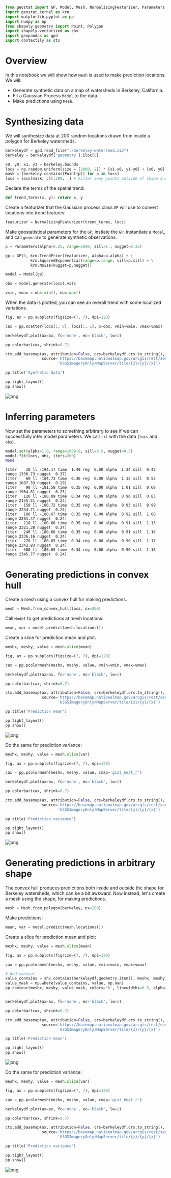 ```python
from geostat import GP, Model, Mesh, NormalizingFeaturizer, Parameters
import geostat.kernel as krn
import matplotlib.pyplot as pp
import numpy as np
from shapely.geometry import Point, Polygon
import shapely.vectorized as shv
import geopandas as gpd
import contextily as ctx
```

# Overview

In this notebook we will show how `Mesh` is used to make prediction locations. We will:
  * Generate synthetic data on a map of watersheds in Berkeley, California.
  * Fit a Gaussian Process `Model` to the data.
  * Make predictions using `Mesh`.

# Synthesizing data

We will synthesize data at 200 random locations drawn from inside a polygon for Berkeley watersheds.


```python
berkeleydf = gpd.read_file("./berkeley-watershed.zip")
berkeley = berkeleydf['geometry'].iloc[0]

x0, y0, x1, y1 = berkeley.bounds
locs = np.random.uniform(size = [2000, 2]) * [x1-x0, y1-y0] + [x0, y0] # Generate 2000 points.
mask = [berkeley.contains(Point(p)) for p in locs]
locs = locs[mask, :][:200, :] # Filter away points outside of shape and keep just 200.
```

Declare the terms of the spatial trend:


```python
def trend_terms(x, y): return x, y
```

Create a featurizer that the Gaussian process class `GP` will use to convert locations into trend features:


```python
featurizer = NormalizingFeaturizer(trend_terms, locs)
```

Make geostatistical parameters for the `GP`, instiate the `GP`, instantiate a `Model`, and call `generate` to generate synthetic observations.


```python
p = Parameters(alpha=0.25, range=2000, sill=1., nugget=0.25)

gp = GP(0, krn.TrendPrior(featurizer, alpha=p.alpha) + \
           krn.SquaredExponential(range=p.range, sill=p.sill) + \
           krn.Noise(nugget=p.nugget))

model = Model(gp)

obs = model.generate(locs).vals

vmin, vmax = obs.min(), obs.max()
```

When the data is plotted, you can see an overall trend with some localized variations.


```python
fig, ax = pp.subplots(figsize=(7, 7), dpi=120)

cax = pp.scatter(locs[:, 0], locs[:, 1], c=obs, vmin=vmin, vmax=vmax)

berkeleydf.plot(ax=ax, fc='none', ec='black', lw=1)

pp.colorbar(cax, shrink=0.7)

ctx.add_basemap(ax, attribution=False, crs=berkeleydf.crs.to_string(), 
                source='https://basemap.nationalmap.gov/arcgis/rest/services/'
                       'USGSImageryOnly/MapServer/tile/{z}/{y}/{x}')

pp.title('Synthetic data')

pp.tight_layout()
pp.show()
```


    
![png](output_11_0.png)
    


# Inferring parameters

Now set the parameters to something arbitrary to see if we can successfully infer model parameters. We call `fit` with the data (`locs` and `obs`).


```python
model.set(alpha=1.0, range=1000.0, sill=0.5, nugget=0.5)
model.fit(locs, obs, iters=300)
None
```

    [iter    30 ll -194.17 time  1.49 reg  0.00 alpha  1.24 sill  0.42 range 1336.73 nugget  0.37]
    [iter    60 ll -184.73 time  0.36 reg  0.00 alpha  1.12 sill  0.52 range 1687.33 nugget  0.29]
    [iter    90 ll -181.58 time  0.35 reg  0.00 alpha  1.01 sill  0.68 range 1964.81 nugget  0.25]
    [iter   120 ll -180.89 time  0.34 reg  0.00 alpha  0.96 sill  0.85 range 2135.51 nugget  0.24]
    [iter   150 ll -180.72 time  0.35 reg  0.00 alpha  0.93 sill  0.99 range 2234.71 nugget  0.24]
    [iter   180 ll -180.67 time  0.35 reg  0.00 alpha  0.92 sill  1.08 range 2291.47 nugget  0.24]
    [iter   210 ll -180.66 time  0.35 reg  0.00 alpha  0.91 sill  1.13 range 2321.38 nugget  0.24]
    [iter   240 ll -180.66 time  0.35 reg  0.00 alpha  0.91 sill  1.16 range 2336.16 nugget  0.24]
    [iter   270 ll -180.65 time  0.34 reg  0.00 alpha  0.90 sill  1.17 range 2342.93 nugget  0.24]
    [iter   300 ll -180.65 time  0.34 reg  0.00 alpha  0.90 sill  1.18 range 2345.77 nugget  0.24]


# Generating predictions in convex hull

Create a mesh using a convex hull for making predictions.


```python
mesh = Mesh.from_convex_hull(locs, nx=200)
```

Call `Model` to get predictions at mesh locations:


```python
mean, var = model.predict(mesh.locations())
```

Create a slice for prediction mean and plot:


```python
meshx, meshy, value = mesh.slice(mean)

fig, ax = pp.subplots(figsize=(7, 7), dpi=120)

cax = pp.pcolormesh(meshx, meshy, value, vmin=vmin, vmax=vmax)

berkeleydf.plot(ax=ax, fc='none', ec='black', lw=1)

pp.colorbar(cax, shrink=0.7)

ctx.add_basemap(ax, attribution=False, crs=berkeleydf.crs.to_string(), 
                source='https://basemap.nationalmap.gov/arcgis/rest/services/'
                       'USGSImageryOnly/MapServer/tile/{z}/{y}/{x}')

pp.title('Prediction mean')

pp.tight_layout()
pp.show()
```


    
![png](output_20_0.png)
    


Do the same for prediction variance:


```python
meshx, meshy, value = mesh.slice(var)

fig, ax = pp.subplots(figsize=(7, 7), dpi=120)

cax = pp.pcolormesh(meshx, meshy, value, cmap='gist_heat_r')

berkeleydf.plot(ax=ax, fc='none', ec='black', lw=1)

pp.colorbar(cax, shrink=0.7)

ctx.add_basemap(ax, attribution=False, crs=berkeleydf.crs.to_string(), 
                source='https://basemap.nationalmap.gov/arcgis/rest/services/'
                       'USGSImageryOnly/MapServer/tile/{z}/{y}/{x}')

pp.title('Prediction variance')

pp.tight_layout()
pp.show()
```


    
![png](output_22_0.png)
    


# Generating predictions in arbitrary shape

The convex hull produces predictions both inside and outside the shape for Berkeley watersheds, which can be a bit awkward. Now instead, let's create a mesh using the shape, for making predictions.


```python
mesh = Mesh.from_polygon(berkeley, nx=200)
```

Make predictions:


```python
mean, var = model.predict(mesh.locations())
```

Create a slice for prediction mean and plot:


```python
meshx, meshy, value = mesh.slice(mean)

fig, ax = pp.subplots(figsize=(7, 7), dpi=120)

cax = pp.pcolormesh(meshx, meshy, value, vmin=vmin, vmax=vmax)

# Add contour
value_contains = shv.contains(berkeleydf.geometry.item(), meshx, meshy)
value_mask = np.where(value_contains, value, np.nan)
pp.contour(meshx, meshy, value_mask, colors='k', linewidths=0.5, alpha=0.8)


berkeleydf.plot(ax=ax, fc='none', ec='black', lw=1)

pp.colorbar(cax, shrink=0.7)

ctx.add_basemap(ax, attribution=False, crs=berkeleydf.crs.to_string(), 
                source='https://basemap.nationalmap.gov/arcgis/rest/services/'
                       'USGSImageryOnly/MapServer/tile/{z}/{y}/{x}')

pp.title('Prediction mean')

pp.tight_layout()
pp.show()
```


    
![png](output_28_0.png)
    


Do the same for prediction variance:


```python
meshx, meshy, value = mesh.slice(var)

fig, ax = pp.subplots(figsize=(7, 7), dpi=120)

cax = pp.pcolormesh(meshx, meshy, value, cmap='gist_heat_r')

berkeleydf.plot(ax=ax, fc='none', ec='black', lw=1)

pp.colorbar(cax, shrink=0.7)

ctx.add_basemap(ax, attribution=False, crs=berkeleydf.crs.to_string(), 
                source='https://basemap.nationalmap.gov/arcgis/rest/services/'
                       'USGSImageryOnly/MapServer/tile/{z}/{y}/{x}')

pp.title('Prediction variance')

pp.tight_layout()
pp.show()
```


    
![png](output_30_0.png)
    


